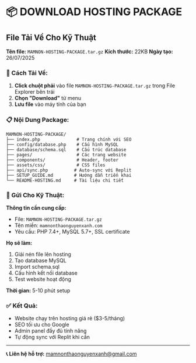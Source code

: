 # 📦 DOWNLOAD HOSTING PACKAGE

## File Tải Về Cho Kỹ Thuật

**Tên file:** `MAMNON-HOSTING-PACKAGE.tar.gz`
**Kích thước:** 22KB
**Ngày tạo:** 26/07/2025

### 🔗 Cách Tải Về:

1. **Click chuột phải** vào file `MAMNON-HOSTING-PACKAGE.tar.gz` trong File Explorer bên trái
2. **Chọn "Download"** từ menu
3. **Lưu file** vào máy tính của bạn

### 📋 Nội Dung Package:

```
MAMNON-HOSTING-PACKAGE/
├── index.php              # Trang chính với SEO
├── config/database.php    # Cấu hình MySQL
├── database/schema.sql    # Cấu trúc database
├── pages/                 # Các trang website
├── components/            # Header, footer
├── assets/css/            # CSS files
├── api/sync.php          # Auto-sync với Replit
├── SETUP_GUIDE.md        # Hướng dẫn triển khai
└── README-HOSTING.md     # Tài liệu chi tiết
```

### 🎯 Gửi Cho Kỹ Thuật:

**Thông tin cần cung cấp:**
- File: `MAMNON-HOSTING-PACKAGE.tar.gz`
- Tên miền: `mamnonthaonguyenxanh.com`
- Yêu cầu: PHP 7.4+, MySQL 5.7+, SSL certificate

**Họ sẽ làm:**
1. Giải nén file lên hosting
2. Tạo database MySQL
3. Import schema.sql
4. Cấu hình kết nối database
5. Test website hoạt động

**Thời gian:** 5-10 phút setup

### ✅ Kết Quả:
- Website chạy trên hosting giá rẻ ($3-5/tháng)
- SEO tối ưu cho Google
- Admin panel đầy đủ tính năng
- Tự động sync với Replit khi cần

---

**📞 Liên hệ hỗ trợ:** mamnonthaonguyenxanh@gmail.com
